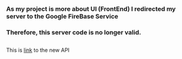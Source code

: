 ### As my project is more about UI (FrontEnd) I redirected my server to the Google FireBase Service
### Therefore, this server code is no longer valid. 
##
This is [link](https://github.com/fufylev/lite_instagram/tree/master/client/app/libs/api) to the new API